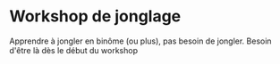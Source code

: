 # Workshop de jonglage
Apprendre à jongler en binôme (ou plus), pas besoin de jongler. Besoin d'être là dès le début du workshop